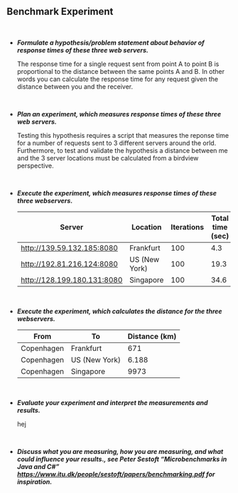 ## Benchmark Experiment

<br>

* _**Formulate a hypothesis/problem statement about behavior of response times of these three web servers.**_

  The response time for a single request sent from point A to point B is proportional to the distance between the same points A and B. In other words you can calculate the response time for any request given the distance between you and the receiver.
</br>

* _**Plan an experiment, which measures response times of these three web servers.**_

  Testing this hypothesis requires a script that measures the reponse time for a number of requests sent to 3 different servers around the orld. Furthermore, to test and validate the hypothesis a distance between me and the 3 server locations must be calculated from a birdview perspective.
</br>

* _**Execute the experiment, which measures response times of these three webservers.**_

  | Server | Location | Iterations | Total time (sec) | Average time (ms) |
  | --- | --- | --- | --- | ---|
  | http://139.59.132.185:8080 | Frankfurt | 100 | 4.3 | 43.0 |
  | http://192.81.216.124:8080 | US (New York) | 100 | 19.3 | 193.0 |
  | http://128.199.180.131:8080 | Singapore | 100 | 34.6 | 346.0 |
</br>

* _**Execute the experiment, which calculates the distance for the three webservers.**_

  | From | To | Distance (km) |
  | --- | --- | --- |
  | Copenhagen | Frankfurt | 671 |
  | Copenhagen | US (New York) | 6.188 |
  | Copenhagen | Singapore | 9973 |
</br>

* _**Evaluate your experiment and interpret the measurements and results.**_

  hej
</br>

* _**Discuss what you are measuring, how you are measuring, and what could influence your results., see Peter Sestoft “Microbenchmarks in Java and C#” https://www.itu.dk/people/sestoft/papers/benchmarking.pdf for inspiration.**_
